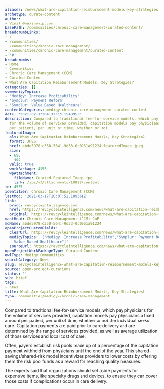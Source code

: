 ```yaml
---
aliases: /news/what-are-capitation-reimbursement-models-key-strategies
archetype: curate-content
author:
- Vinit @maxinovip.com
basePath: /communities/chronic-care-management/curated-content/
breadcrumbLinks:
- /
- /communities/
- /communities/chronic-care-management/
- /communities/chronic-care-management/curated-content
- '#'
breadcrumbs:
- Home
- Communities
- Chronic Care Management (CCM)
- Curated Content
- What Are Capitation Reimbursement Models, Key Strategies?
categories: []
communityTopics:
- 'Medigy: Increase Profitability'
- 'Symplur: Payment Reform'
- 'Symplur: Value Based Healthcare'
contentCategories: medigy-chronic-care-management-curated-content
date: '2021-02-17T04:37:19.154395Z'
description: Compared to traditional fee-for-service models, which pay physicians
  for the volume of services provided, capitation models pay physicians a fixed amount
  per patient, per unit of time, whether or not
featuredImage:
  alt: What Are Capitation Reimbursement Models, Key Strategies?
  format: JPEG
  href: abde5978-c350-5641-9d33-0c0961a91224-featuredImage.jpeg
  size:
  - 690
  - 400
  valid: true
  workPackage: 4555
  wpAttachment:
    fileName: Curated_Featured_Image.jpg
    link: /api/v3/attachments/10933/content
id: 4555
identifier: Chronic Care Management (CCM)
lastMod: '2021-02-17T10:07:52.109361Z'
link:
  brand: revcycleintelligence.com
  href: https://revcycleintelligence.com/news/what-are-capitation-reimbursement-models-key-strategies
  original: https://revcycleintelligence.com/news/what-are-capitation-reimbursement-models-key-strategies
mastHead: Chronic Care Management (CCM) CoP
mdName: abde5978-c350-5641-9d33-0c0961a91224
openProjectCustomFields:
  cleanUrl: https://revcycleintelligence.com/news/what-are-capitation-reimbursement-models-key-strategies
  medigyTopics: '["Medigy: Increase Profitability","Symplur: Payment Reform","Symplur:
    Value Based Healthcare"]'
  sourceUrl: https://revcycleintelligence.com/news/what-are-capitation-reimbursement-models-key-strategies
openProjectWorkPackageType: Curated Content
owlType: Medigy Communities
searchCategory: News
slug: revcycleintelligence-what-are-capitation-reimbursement-models-key-strategies
source: open-project-curations
status: ''
sub: brief
tags:
- news
title: What Are Capitation Reimbursement Models, Key Strategies?
type: communities/medigy-chronic-care-management
---
```


<p>Compared to traditional fee-for-service models, which pay physicians for the volume of services provided, capitation models pay physicians a fixed amount per patient, per unit of time, whether or not the individual seeks care. Capitation payments are paid prior to care delivery and are determined by the range of services provided, as well as average utilization of those services and local cost of care.</p><p>Often, payers establish risk pools made up of a percentage of the capitation payment withheld from physicians until the end of the year. This shared-savings/shared-risk model incentivizes providers to lower costs by offering them the risk pool funds as a reward for reaching quality measures.</p><p>The experts said that organizations should set aside payments for expensive items, like specialty drugs and devices, to ensure they can cover those costs if complications occur in care delivery.</p>